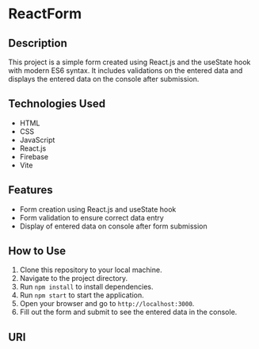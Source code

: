 # ReactForm

## Description
This project is a simple form created using React.js and the useState hook with modern ES6 syntax. It includes validations on the entered data and displays the entered data on the console after submission.

## Technologies Used
- HTML
- CSS
- JavaScript
- React.js
- Firebase
- Vite

## Features
- Form creation using React.js and useState hook
- Form validation to ensure correct data entry
- Display of entered data on console after form submission

## How to Use
1. Clone this repository to your local machine.
2. Navigate to the project directory.
3. Run `npm install` to install dependencies.
4. Run `npm start` to start the application.
5. Open your browser and go to `http://localhost:3000`.
6. Fill out the form and submit to see the entered data in the console.

## URl
